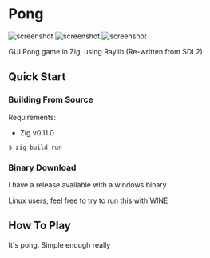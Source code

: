 # Pong

![screenshot](./game-screenshot.png)
![screenshot](./menu-screenshot.png)
![screenshot](./pause-screenshot.png)

GUI Pong game in Zig, using Raylib (Re-written from SDL2)

## Quick Start

### Building From Source

Requirements:

- Zig v0.11.0

```console
$ zig build run
```

### Binary Download

I have a release available with a windows binary

Linux users, feel free to try to run this with WINE

## How To Play

It's pong. Simple enough really

